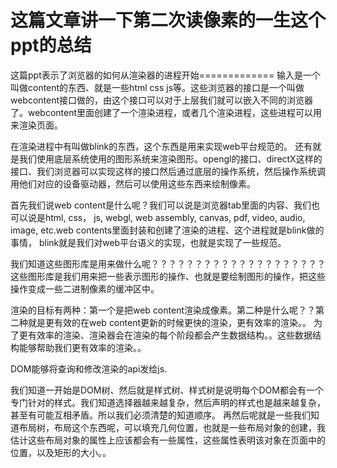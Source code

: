 # 这篇文章讲一下第二次读像素的一生这个ppt的总结

这篇ppt表示了浏览器的如何从渲染器的进程开始=============
输入是一个叫做content的东西、就是一些html css js等。这些浏览器的接口是一个叫做webcontent接口做的，由这个接口可以对于上层我们就可以嵌入不同的浏览器了。webcontent里面创建了一个渲染进程，或者几个渲染进程，这些进程可以用来渲染页面。

在渲染进程中有叫做blink的东西，这个东西是用来实现web平台规范的。
还有就是我们使用底层系统使用的图形系统来渲染图形。opengl的接口、directX这样的接口、我们浏览器可以实现这样的接口然后通过底层的操作系统，然后操作系统调用他们对应的设备驱动器，然后可以使用这些东西来绘制像素。

首先我们说web content是什么呢？我们可以说是浏览器tab里面的内容、我们也可以说是html, css， js, webgl, web assembly, canvas, pdf, video, audio, image, etc.web contents里面封装和创建了渲染的进程、这个进程就是blink做的事情， blink就是我们对web平台语义的实现，也就是实现了一些规范。

我们知道这些图形库是用来做什么呢？？？？？？？？？？？？？？？？？？？？
这些图形库是我们用来把一些表示图形的操作、也就是要绘制图形的操作，把这些操作变成一些二进制像素的缓冲区中。

渲染的目标有两种：第一个是把web content渲染成像素。第二种是什么呢？？第二种就是更有效的在web content更新的时候更快的渲染，更有效率的渲染。。
为了更有效率的渲染、渲染器会在渲染的每个阶段都会产生数据结构。。这些数据结构能够帮助我们更有效率的渲染。。

DOM能够将查询和修改渲染的api发给js.

我们知道一开始是DOM树、然后就是样式树、样式树是说明每个DOM都会有一个专门针对的样式。我们知道选择器越来越复杂，然后声明的样式也是越来越复杂，甚至有可能互相矛盾。所以我们必须清楚的知道顺序。
再然后呢就是一些我们知道布局树，布局这个东西呢，可以填充几何位置，也就是一些布局对象的创建，我估计这些布局对象的属性上应该都会有一些属性，这些属性表明该对象在页面中的位置，以及矩形的大小。。


 
